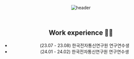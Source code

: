 <div align="center"> 

![header](https://capsule-render.vercel.app/api?type=waving&height=300&color=auto&text=WellshCorgi's%20Github&descAlign=83&reversal=false&animation=fadeIn&desc=Have%20a%20no%20bug%20day%20%20⋆★⋆&descAlignY=69&descSize=25&fontAlign=50&fontAlignY=42)

 <br/>

## Work experience 🤹‍♀️
- (23.07 - 23.08) 한국전자통신연구원 연구연수생
- (24.01 - 24.02) 한국전자통신연구원 연구연수생
